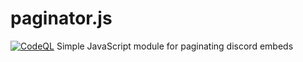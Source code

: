 # paginator.js
[![CodeQL](https://github.com/Moros0741/paginator.js/actions/workflows/codeql-analysis.yml/badge.svg)](https://github.com/Moros0741/paginator.js/actions/workflows/codeql-analysis.yml)
 Simple JavaScript module for paginating discord embeds
